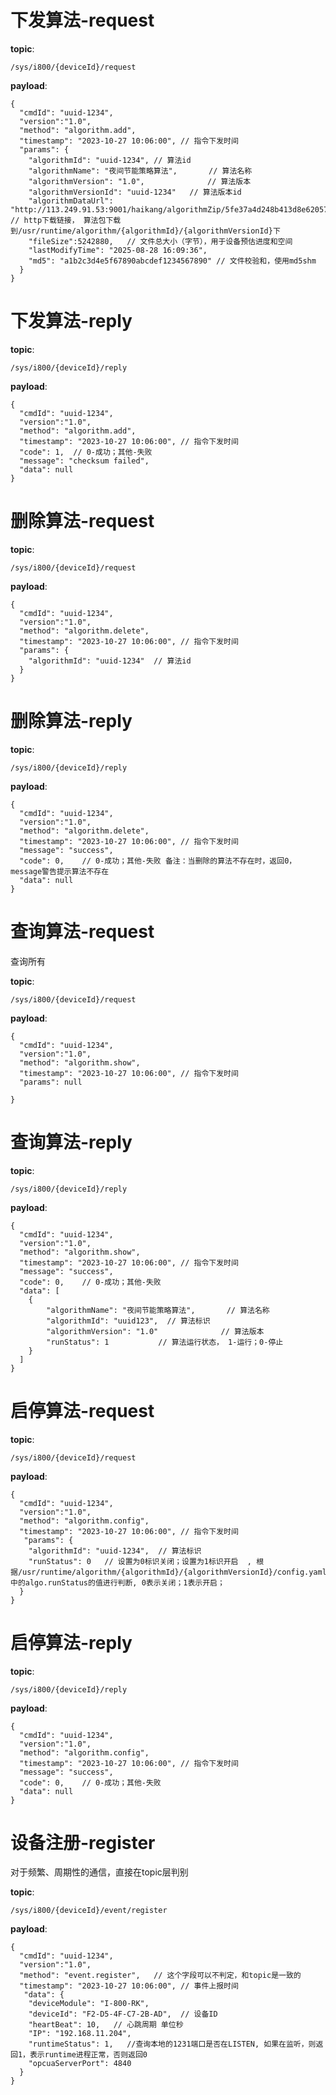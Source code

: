 

# 下发算法-request

**topic**:

`/sys/i800/{deviceId}/request`

**payload**:

```
{
  "cmdId": "uuid-1234",
  "version":"1.0",
  "method": "algorithm.add",
  "timestamp": "2023-10-27 10:06:00", // 指令下发时间
  "params": {
  	"algorithmId": "uuid-1234",	// 算法id
  	"algorithmName": "夜间节能策略算法",       // 算法名称
    "algorithmVersion": "1.0",              // 算法版本
    "algorithmVersionId": "uuid-1234"	// 算法版本id
    "algorithmDataUrl": "http://113.249.91.53:9001/haikang/algorithmZip/5fe37a4d248b413d8e62057bc6adb11c",     // http下载链接， 算法包下载到/usr/runtime/algorithm/{algorithmId}/{algorithmVersionId}下
    "fileSize":5242880,   // 文件总大小（字节），用于设备预估进度和空间
    "lastModifyTime": "2025-08-28 16:09:36",
    "md5": "a1b2c3d4e5f67890abcdef1234567890" // 文件校验和，使用md5shm
  }
}
```

# 下发算法-reply

**topic**:

`/sys/i800/{deviceId}/reply`

**payload**:

```
{
  "cmdId": "uuid-1234",
  "version":"1.0",
  "method": "algorithm.add",
  "timestamp": "2023-10-27 10:06:00", // 指令下发时间
  "code": 1,  // 0-成功；其他-失败
  "message": "checksum failed",
  "data": null
}

```



# 删除算法-request

**topic**:

``/sys/i800/{deviceId}/request``

**payload**:

```
{
  "cmdId": "uuid-1234",
  "version":"1.0",
  "method": "algorithm.delete",
  "timestamp": "2023-10-27 10:06:00", // 指令下发时间
  "params": {
  	"algorithmId": "uuid-1234"  // 算法id
  }
}
```

# 删除算法-reply

**topic**:

``/sys/i800/{deviceId}/reply``

**payload**:

```
{
  "cmdId": "uuid-1234",
  "version":"1.0",
  "method": "algorithm.delete",
  "timestamp": "2023-10-27 10:06:00", // 指令下发时间
  "message": "success",
  "code": 0,    // 0-成功；其他-失败 备注：当删除的算法不存在时，返回0， message警告提示算法不存在
  "data": null
}
```







# 查询算法-request

查询所有

**topic**:

``/sys/i800/{deviceId}/request``

**payload**:

```
{
  "cmdId": "uuid-1234",
  "version":"1.0",
  "method": "algorithm.show",
  "timestamp": "2023-10-27 10:06:00", // 指令下发时间
  "params": null

}
```

# 查询算法-reply

**topic**:

```/sys/i800/{deviceId}/reply```

**payload**:

```
{
  "cmdId": "uuid-1234",
  "version":"1.0",
  "method": "algorithm.show",
  "timestamp": "2023-10-27 10:06:00", // 指令下发时间
  "message": "success",
  "code": 0,    // 0-成功；其他-失败
  "data": [
  	{
  		"algorithmName": "夜间节能策略算法",       // 算法名称
    	"algorithmId": "uuid123",  // 算法标识
    	"algorithmVersion": "1.0"              // 算法版本
    	"runStatus": 1           // 算法运行状态， 1-运行；0-停止
  	}
  ]
}
```



# 启停算法-request

**topic**:

``/sys/i800/{deviceId}/request``

**payload**:

```
{
  "cmdId": "uuid-1234",
  "version":"1.0",
  "method": "algorithm.config",
  "timestamp": "2023-10-27 10:06:00", // 指令下发时间
   "params": {
  	"algorithmId": "uuid-1234",  // 算法标识
  	"runStatus": 0   // 设置为0标识关闭；设置为1标识开启  , 根据/usr/runtime/algorithm/{algorithmId}/{algorithmVersionId}/config.yaml中的algo.runStatus的值进行判断, 0表示关闭；1表示开启；
  }
}
```

# 启停算法-reply

**topic**:

```/sys/i800/{deviceId}/reply```

**payload**:

```
{
  "cmdId": "uuid-1234",
  "version":"1.0",
  "method": "algorithm.config",
  "timestamp": "2023-10-27 10:06:00", // 指令下发时间
  "message": "success",
  "code": 0,    // 0-成功；其他-失败
  "data": null
}
```



# 设备注册-register

对于频繁、周期性的通信，直接在topic层判别

**topic**:

``/sys/i800/{deviceId}/event/register``

**payload**:

```
{
  "cmdId": "uuid-1234",
  "version":"1.0",
  "method": "event.register",   // 这个字段可以不判定，和topic是一致的
  "timestamp": "2023-10-27 10:06:00", // 事件上报时间
   "data": {
    "deviceModule": "I-800-RK",
  	"deviceId": "F2-D5-4F-C7-2B-AD",  // 设备ID
  	"heartBeat": 10,   // 心跳周期 单位秒
  	"IP": "192.168.11.204",
    "runtimeStatus": 1,   //查询本地的1231端口是否在LISTEN, 如果在监听，则返回1，表示runtime进程正常，否则返回0
    "opcuaServerPort": 4840
  }
}
```

